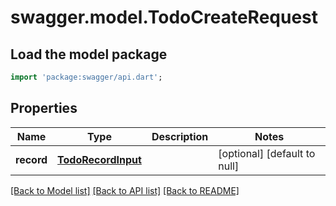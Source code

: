 # swagger.model.TodoCreateRequest

## Load the model package
```dart
import 'package:swagger/api.dart';
```

## Properties
Name | Type | Description | Notes
------------ | ------------- | ------------- | -------------
**record** | [**TodoRecordInput**](TodoRecordInput.md) |  | [optional] [default to null]

[[Back to Model list]](../README.md#documentation-for-models) [[Back to API list]](../README.md#documentation-for-api-endpoints) [[Back to README]](../README.md)


